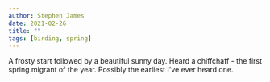 ```yaml
---
author: Stephen James
date: 2021-02-26
title: ""
tags: [birding, spring]
---
```

A frosty start followed by a beautiful sunny day. Heard a chiffchaff - the first spring migrant of the year. Possibly the earliest I've ever heard one. 